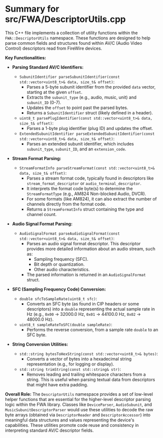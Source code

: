 # Summary for src/FWA/DescriptorUtils.cpp

This C++ file implements a collection of utility functions within the `FWA::DescriptorUtils` namespace. These functions are designed to help parse common fields and structures found within AV/C (Audio Video Control) descriptors read from FireWire devices.

**Key Functionalities:**

-   **Parsing Standard AV/C Identifiers:**
    -   `SubunitIdentifier parseSubunitIdentifier(const std::vector<uint8_t>& data, size_t& offset)`:
        -   Parses a 5-byte subunit identifier from the provided `data` vector, starting at the given `offset`.
        -   Extracts the `subunit_type` (e.g., audio, music, unit) and `subunit_ID` (0-7).
        -   Updates the `offset` to point past the parsed bytes.
        -   Returns a `SubunitIdentifier` struct (likely defined in a header).
    -   `uint8_t parsePlugIdentifier(const std::vector<uint8_t>& data, size_t& offset)`:
        -   Parses a 1-byte plug identifier (plug ID) and updates the offset.
    -   `ExtendedSubunitIdentifier parseExtendedSubunitIdentifier(const std::vector<uint8_t>& data, size_t& offset)`:
        -   Parses an extended subunit identifier, which includes `subunit_type`, `subunit_ID`, and an `extension_code`.

-   **Stream Format Parsing:**
    -   `StreamFormatInfo parseStreamFormat(const std::vector<uint8_t>& data, size_t& offset)`:
        -   Parses a stream format code, typically found in descriptors like `stream_format_descriptor` or `audio_terminal_descriptor`.
        -   It interprets the format code byte(s) to determine the `StreamFormatType` (e.g., AM824 Non-blocked Audio, DVCR).
        -   For some formats (like AM824), it can also extract the number of channels directly from the format code.
        -   Returns a `StreamFormatInfo` struct containing the type and channel count.

-   **Audio Signal Format Parsing:**
    -   `AudioSignalFormat parseAudioSignalFormat(const std::vector<uint8_t>& data, size_t& offset)`:
        -   Parses an audio signal format descriptor. This descriptor provides more detailed information about an audio stream, such as:
            -   Sampling frequency (SFC).
            -   Bit depth or quantization.
            -   Other audio characteristics.
        -   The parsed information is returned in an `AudioSignalFormat` struct.

-   **SFC (Sampling Frequency Code) Conversion:**
    -   `double sfcToSampleRate(uint8_t sfc)`:
        -   Converts an SFC byte (as found in CIP headers or some descriptors) into a `double` representing the actual sample rate in Hz (e.g., `0x00` -> 32000.0 Hz, `0x01` -> 44100.0 Hz, `0x02` -> 48000.0 Hz).
    -   `uint8_t sampleRateToSFC(double sampleRate)`:
        -   Performs the reverse conversion, from a sample rate `double` to an SFC byte.

-   **String Conversion Utilities:**
    -   `std::string bytesToHexString(const std::vector<uint8_t>& bytes)`:
        -   Converts a vector of bytes into a hexadecimal string representation (e.g., for logging or display).
    -   `std::string trimString(const std::string& str)`:
        -   Removes leading and trailing whitespace characters from a string. This is useful when parsing textual data from descriptors that might have extra padding.

**Overall Role:**
The `DescriptorUtils` namespace provides a set of low-level helper functions that are essential for the higher-level descriptor parsing logic within the FWA library. Classes like `DeviceParser`, `AudioSubunit`, and `MusicSubunitDescriptorParser` would use these utilities to decode the raw byte arrays (obtained via `DescriptorReader` and `DescriptorAccessor`) into meaningful data structures and values representing the device's capabilities. These utilities promote code reuse and consistency in interpreting standard AV/C descriptor fields.
